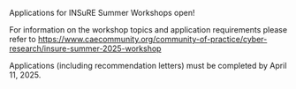 Applications for INSuRE Summer Workshops open!

For information on the workshop topics and application requirements please refer to <https://www.caecommunity.org/community-of-practice/cyber-research/insure-summer-2025-workshop> 

Applications (including recommendation letters) must be completed by April 11, 2025.
